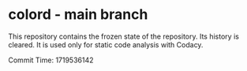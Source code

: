 # colord - main branch

This repository contains the frozen state of the repository.
Its history is cleared. It is used only for static code
analysis with Codacy.

Commit Time: 1719536142